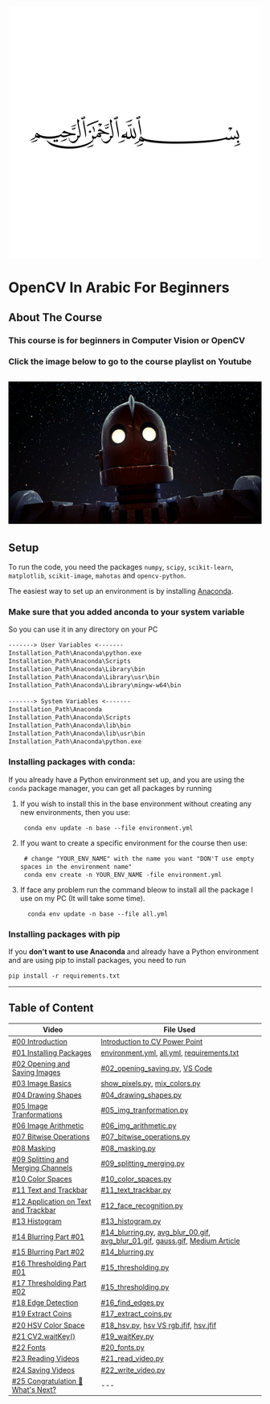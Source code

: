 <p align="center"> 
<img src="images/allah.png" height=500 width=500/>
</p>

# OpenCV In Arabic For Beginners

## About The Course
### This course is for beginners in Computer Vision or OpenCV
### Click the image below to go to the course playlist on Youtube

<a href="https://www.youtube.com/playlist?list=PLO1D3YWS7ep3Pfjls3LjBtp5XdvGpBD6Z" target="_blank"><img src="images/cover.png"></a>
---

## Setup

To run the code, you need the packages ``numpy``, ``scipy``, ``scikit-learn``, ``matplotlib``, ``scikit-image``, ``mahotas`` and ``opencv-python``.

The easiest way to set up an environment is by installing [Anaconda](https://www.anaconda.com/distribution/).

### Make sure that you added anconda to your system variable
So you can use it in any directory on your PC

    -------> User Variables <------- 
    Installation_Path\Anaconda\python.exe
    Installation_Path\Anaconda\Scripts
    Installation_Path\Anaconda\Library\bin
    Installation_Path\Anaconda\Library\usr\bin
    Installation_Path\Anaconda\Library\mingw-w64\bin

    -------> System Variables <-------
    Installation_Path\Anaconda
    Installation_Path\Anaconda\Scripts
    Installation_Path\Anaconda\lib\bin
    Installation_Path\Anaconda\lib\usr\bin
    Installation_Path\Anaconda\python.exe

### Installing packages with conda:
If you already have a Python environment set up, and you are using the ``conda`` package manager,
you can get all packages by running

1. If you wish to install this in the base environment without creating any new environments, then you use:

        conda env update -n base --file environment.yml

2. If you want to create a specific environment for the course then use:

        # change "YOUR_ENV_NAME" with the name you want "DON'T use empty spaces in the environment name" 
        conda env create -n YOUR_ENV_NAME -file environment.yml

3. If face any problem run the command bleow to install all the package I use on my PC (It will take some time). 

         conda env update -n base --file all.yml

    
### Installing packages with pip
If you **don't want to use Anaconda** and already have a Python environment and are using pip to install packages, you need to run

    pip install -r requirements.txt

---
## Table of Content
<table>
<thead>
    <tr>
    <th>Video</th>
    <th>File Used</th>
    </tr>
</thead>
<tbody>
    <tr>
        <td>
        <a href="https://www.youtube.com/watch?v=xH3_xIZLoJA&list=PLO1D3YWS7ep3Pfjls3LjBtp5XdvGpBD6Z&index=2&t=1s" target="_blank">#00 Introduction</a></td>
        <td>
        <a href="https://github.com/karimelgazar/OpenCV-in-Arabic-for-Beginners/raw/master/Power%20Point/Computer%20Vision-intro.pptx">Introduction to CV Power Point</a>
        </td>
    </tr>
    <tr>
        <td>
         <a href="https://www.youtube.com/watch?v=4mplUpakmGw&list=PLO1D3YWS7ep3Pfjls3LjBtp5XdvGpBD6Z&index=3" target="_blank">#01 Installing Packages</a></td>
        <td>
        <a href="https://github.com/karimelgazar/OpenCV-in-Arabic-for-Beginners/blob/master/environment.yml">environment.yml</a>,
        <a href="https://github.com/karimelgazar/OpenCV-in-Arabic-for-Beginners/blob/master/all.yml">all.yml</a>,
        <a href="https://github.com/karimelgazar/OpenCV-in-Arabic-for-Beginners/blob/master/requirements.txt">requirements.txt</a>   
        </td>
    </tr>
    <tr>
        <td>
        <a href="https://www.youtube.com/watch?v=1KnC64nC-oc&list=PLO1D3YWS7ep3Pfjls3LjBtp5XdvGpBD6Z&index=4" target="_blank">#02 Opening and Saving Images</a></td>
        <td>
        <a href="https://github.com/karimelgazar/OpenCV-in-Arabic-for-Beginners/blob/master/%2302_opening_saving.py">#02_opening_saving.py</a>,
        <a href="https://gist.github.com/karimelgazar">VS Code</a></td>
    </tr>
    <tr>
        <td>
        <a href="https://www.youtube.com/watch?v=dnjZBcw764w&list=PLO1D3YWS7ep3Pfjls3LjBtp5XdvGpBD6Z&index=5&t=0s" target="_blank">#03 Image Basics</a></td>
        <td>
        <a href="https://github.com/karimelgazar/OpenCV-in-Arabic-for-Beginners/blob/master/illustration/show_pixels.py">show_pixels.py</a>,
        <a href="https://github.com/karimelgazar/OpenCV-in-Arabic-for-Beginners/blob/master/illustration/mix_colors.py">mix_colors.py</a></td>
    </tr>
    <tr>
        <td>
        <a href="https://www.youtube.com/watch?v=sxY0EXtBxAM&list=PLO1D3YWS7ep3Pfjls3LjBtp5XdvGpBD6Z&index=6&t=1s" target="_blank">#04 Drawing Shapes</a></td>
        <td>
        <a href="https://github.com/karimelgazar/OpenCV-in-Arabic-for-Beginners/blob/master/%2304_drawing_shapes.py">#04_drawing_shapes.py</a>
        </td>
    </tr>
    <tr>
        <td>
        <a href="https://www.youtube.com/watch?v=TwgHMWt4Q44&list=PLO1D3YWS7ep3Pfjls3LjBtp5XdvGpBD6Z&index=7&t=0s" target="_blank">#05 Image Tranformations</a></td>
        <td>
        <a href="https://github.com/karimelgazar/OpenCV-in-Arabic-for-Beginners/blob/master/%2305_img_tranformation.py">#05_img_tranformation.py</a>
        </td>
    </tr>
    <tr>
        <td>
        <a href="https://www.youtube.com/watch?v=FzHBcychVq0&list=PLO1D3YWS7ep3Pfjls3LjBtp5XdvGpBD6Z&index=8&t=0s" target="_blank">#06 Image Arithmetic</a></td>
        <td>
        <a href="https://github.com/karimelgazar/OpenCV-in-Arabic-for-Beginners/blob/master/%2306_img_arithmetic.py">#06_img_arithmetic.py</a>
        </td>
    </tr>
    <tr>
        <td>
        <a href="https://www.youtube.com/watch?v=2tb50ILgQkY&list=PLO1D3YWS7ep3Pfjls3LjBtp5XdvGpBD6Z&index=9&t=0s" target="_blank">#07 Bitwise Operations</a></td>
        <td>
        <a href="https://github.com/karimelgazar/OpenCV-in-Arabic-for-Beginners/blob/master/%2307_bitwise_operations.py">#07_bitwise_operations.py</a>
        </td>
    </tr>
    <tr>
        <td>
        <a href="https://www.youtube.com/watch?v=3phdreDx17Q&list=PLO1D3YWS7ep3Pfjls3LjBtp5XdvGpBD6Z&index=10&t=0s" target="_blank">#08 Masking</a></td>
        <td>
        <a href="https://github.com/karimelgazar/OpenCV-in-Arabic-for-Beginners/blob/master/%2308_masking.py">#08_masking.py</a>
        </td>
    </tr>
    <tr>
        <td>
        <a href="https://www.youtube.com/watch?v=SqHfjeWkoVw&list=PLO1D3YWS7ep3Pfjls3LjBtp5XdvGpBD6Z&index=11&t=0s" target="_blank">#09 Splitting and Merging Channels</a></td>
        <td>
        <a href="https://github.com/karimelgazar/OpenCV-in-Arabic-for-Beginners/blob/master/%2309_splitting_merging.py">#09_splitting_merging.py</a>
        </td>
    </tr>
    <tr>
        <td>
        <a href="https://www.youtube.com/watch?v=HMCivIDUd-I&list=PLO1D3YWS7ep3Pfjls3LjBtp5XdvGpBD6Z&index=12&t=0s" target="_blank">#10 Color Spaces</a></td>
        <td>
        <a href="https://github.com/karimelgazar/OpenCV-in-Arabic-for-Beginners/blob/master/%2310_color_spaces.py">#10_color_spaces.py</a>
        </td>
    </tr>
    <tr>
        <td>
        <a href="https://www.youtube.com/watch?v=cWwpniPYpCs&list=PLO1D3YWS7ep3Pfjls3LjBtp5XdvGpBD6Z&index=13&t=0s" target="_blank">#11 Text and Trackbar</a></td>
        <td>
        <a href="https://github.com/karimelgazar/OpenCV-in-Arabic-for-Beginners/blob/master/%2311_text_trackbar.py">#11_text_trackbar.py</a>
        </td>
    </tr>
    <tr>
        <td>
        <a href="https://www.youtube.com/watch?v=ge4QuZKHpMM&list=PLO1D3YWS7ep3Pfjls3LjBtp5XdvGpBD6Z&index=14&t=0s" target="_blank">#12 Application on Text and Trackbar</a></td>
        <td>
        <a href="https://github.com/karimelgazar/OpenCV-in-Arabic-for-Beginners/blob/master/%2312_face_recognition.py">#12_face_recognition.py</a>
        </td>
    </tr>
    <tr>
        <td>
        <a href="https://www.youtube.com/watch?v=vVZbc9RhFsA&list=PLO1D3YWS7ep3Pfjls3LjBtp5XdvGpBD6Z&index=15&t=0s" target="_blank">#13 Histogram</a></td>
        <td>
        <a href="https://github.com/karimelgazar/OpenCV-in-Arabic-for-Beginners/blob/master/%2313_histogram.py">#13_histogram.py</a>
        </td>
    </tr>
    <tr>
        <td>
        <a href="https://www.youtube.com/watch?v=jCXApg0KDps&list=PLO1D3YWS7ep3Pfjls3LjBtp5XdvGpBD6Z&index=16&t=0s" target="_blank">#14 Blurring Part #01</a></td>
        <td>
        <a href="https://github.com/karimelgazar/OpenCV-in-Arabic-for-Beginners/blob/master/%2314_blurring.py">#14_blurring.py</a>,
        <a href="https://github.com/karimelgazar/OpenCV-in-Arabic-for-Beginners/blob/master/illustration/avg_blur_00.gif">avg_blur_00.gif</a>,
        <a href="https://github.com/karimelgazar/OpenCV-in-Arabic-for-Beginners/blob/master/illustration/avg_blur_01.gif">avg_blur_01.gif</a>,
        <a href="https://github.com/karimelgazar/OpenCV-in-Arabic-for-Beginners/blob/master/illustration/gauss.gif">gauss.gif</a>,
        <a href="https://medium.com/hackernoon/cv-for-busy-developers-convolutions-5c984f216e8c">Medium Article</a>
        </td>
    </tr>
    <tr>
        <td>
        <a href="https://www.youtube.com/watch?v=b61A7mNMIX0&list=PLO1D3YWS7ep3Pfjls3LjBtp5XdvGpBD6Z&index=17&t=0s" target="_blank">#15 Blurring Part #02</a></td>
        <td>
        <a href="https://github.com/karimelgazar/OpenCV-in-Arabic-for-Beginners/blob/master/%2314_blurring.py">#14_blurring.py</a>
        </td>
    </tr>
    <tr>
        <td>
        <a href="https://www.youtube.com/watch?v=W5vRDwHFbmY&list=PLO1D3YWS7ep3Pfjls3LjBtp5XdvGpBD6Z&index=18&t=0s" target="_blank">#16 Thresholding Part #01</a></td>
        <td>
        <a href="https://github.com/karimelgazar/OpenCV-in-Arabic-for-Beginners/blob/master/%2315_thresholding.py">#15_thresholding.py</a>
        </td>
    </tr>
    <tr>
        <td>
        <a href="https://www.youtube.com/watch?v=DfH2XmHMgVQ&list=PLO1D3YWS7ep3Pfjls3LjBtp5XdvGpBD6Z&index=19&t=0s" target="_blank">#17 Thresholding Part #02</a></td>
        <td>
        <a href="https://github.com/karimelgazar/OpenCV-in-Arabic-for-Beginners/blob/master/%2315_thresholding.py">#15_thresholding.py</a>
        </td>
    </tr>
    <tr>
        <td>
        <a href="https://www.youtube.com/watch?v=hqrs6Ar6oDM&list=PLO1D3YWS7ep3Pfjls3LjBtp5XdvGpBD6Z&index=20&t=0s" target="_blank">#18 Edge Detection</a></td>
        <td>
        <a href="https://github.com/karimelgazar/OpenCV-in-Arabic-for-Beginners/blob/master/%2316_find_edges.py">#16_find_edges.py</a>
        </td>
    </tr>
    <tr>
        <td>
        <a href="https://www.youtube.com/watch?v=TYvZYSlkGH4&list=PLO1D3YWS7ep3Pfjls3LjBtp5XdvGpBD6Z&index=20&t=0s" target="_blank">#19 Extract Coins</a></td>
        <td>
        <a href="https://github.com/karimelgazar/OpenCV-in-Arabic-for-Beginners/blob/master/%2317_extract_coins.py">#17_extract_coins.py</a>
        </td>
    </tr>
    <tr>
        <td>
        <a href="https://www.youtube.com/watch?v=jQQ7QfYnRJE&list=PLO1D3YWS7ep3Pfjls3LjBtp5XdvGpBD6Z&index=20&t=0s" target="_blank">#20 HSV Color Space</a></td>
        <td>
        <a href="https://github.com/karimelgazar/OpenCV-in-Arabic-for-Beginners/blob/master/%2318_extract_coins.py">#18_hsv.py</a>,
        <a href="https://github.com/karimelgazar/OpenCV-in-Arabic-for-Beginners/blob/master/illustration\hsv%20VS%20rgb.jfif">hsv VS rgb.jfif</a>,
        <a href="https://github.com/karimelgazar/OpenCV-in-Arabic-for-Beginners/blob/master/illustration\hsv.jfif">hsv.jfif</a>
        </td>
    </tr>
    <tr>
        <td>
        <a href="https://www.youtube.com/watch?v=WUEygqRB6rA&list=PLO1D3YWS7ep3Pfjls3LjBtp5XdvGpBD6Z" target="_blank">#21 CV2.waitKey()</a></td>
        <td>
        <a href="https://github.com/karimelgazar/OpenCV-in-Arabic-for-Beginners/blob/master/%2319_waitKey.py">#19_waitKey.py</a>
        </td>
    </tr>
    <tr>
        <td>
        <a href="https://www.youtube.com/watch?v=1dWaUSTT1yE&list=PLO1D3YWS7ep3Pfjls3LjBtp5XdvGpBD6Z" target="_blank">#22 Fonts</a></td>
        <td>
        <a href="https://github.com/karimelgazar/OpenCV-in-Arabic-for-Beginners/blob/master/%2320_fonts.py">#20_fonts.py</a>
        </td>
    </tr>
    <tr>
        <td>
        <a href="https://www.youtube.com/watch?v=RYe-eNEXrtY&list=PLO1D3YWS7ep3Pfjls3LjBtp5XdvGpBD6Z" target="_blank">#23 Reading Videos</a></td>
        <td>
        <a href="https://github.com/karimelgazar/OpenCV-in-Arabic-for-Beginners/blob/master/%2321_read_video.py">#21_read_video.py</a>
        </td>
    </tr>
    <tr>
        <td>
        <a href="https://www.youtube.com/watch?v=9L64AbCga1Q&list=PLO1D3YWS7ep3Pfjls3LjBtp5XdvGpBD6Z" target="_blank">#24 Saving Videos</a></td>
        <td>
        <a href="https://github.com/karimelgazar/OpenCV-in-Arabic-for-Beginners/blob/master/%2322_write_video.py">#22_write_video.py</a>
        </td>
    </tr>
    <tr>
        <td>
        <a href="https://www.youtube.com/watch?v=dri94iI0rf0&list=PLO1D3YWS7ep3Pfjls3LjBtp5XdvGpBD6Z" target="_blank">#25 Congratulation 💪 What's Next?</a></td>
        <td>---</td>
    </tr>
      
</tbody>
</table>
